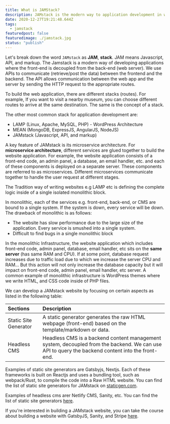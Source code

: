 ```yaml
---
title: What is JAMStack?
description: JAMstack is the modern way to application development in which the front-end is decoupled from the backend (web server).
date: 2020-12-27T19:21:48.644Z
tags:
  - jamstack
featuredpost: false
featuredimage: ./jamstack.jpg
status: "publish"
---
```


Let's break down the word `JAMstack` as **JAM**, **stack**. JAM means Javascript, API, and markup. The Jamstack is a modern way of developing applications where the front-end is decoupled from the back-end (web server). We use APIs to communicate (retrieve/post the data) between the frontend and the backend. The API allows communication between the web app and the server by sending the HTTP request to the appropriate routes.

To build the web application, there are different stacks (routes). For example, If you want to visit a nearby museum, you can choose different routes to arrive at the same destination. The same is the concept of a stack.

The other most common stack for application development are:

- LAMP (Linux, Apache, MySQL, PHP) - WordPress Architecture
- MEAN (MongoDB, ExpressJS, AngularJS, NodeJS)
- JAMstack (Javascript, API, and markup)

A key feature of JAMstack is its microservice architecture. For **microservice architecture**, different services are glued together to build the website application. For example, the website application consists of a front-end code, an admin panel, a database, an email handler, etc. and each of these components is deployed on a separate server. These components are referred to as microservices. Different microservices communicate together to handle the user request at different stages.

The Tradition way of writing websites e.g LAMP etc is defining the complete logic inside of a single isolated monolithic block.

In monolithic, each of the services e.g. front-end, back-end, or CMS are bound to a single system. If the system is down, every service will be down. The drawback of monolithic is as follows:

- The website has slow performance due to the large size of the application. Every service is smushed into a single system.
- Difficult to find bugs in a single monolithic block

In the monolithic Infrastructure, the website application which includes front-end code, admin panel, database, email handler, etc sits on the **same server** (has same RAM and CPU). If at some point, database request increases due to traffic load due to which we increase the server CPU and RAM... But this action will not only increase the database capacity but it will impact on front-end code, admin panel, email handler, etc server. A common example of monolithic infrastructure is WordPress themes where we write HTML, and CSS code inside of PHP files.

We can develop a JAMstack website by focusing on certain aspects as listed in the following table:

| Sections              | Description                                                                                                                                      |
| :-------------------- | :----------------------------------------------------------------------------------------------------------------------------------------------- |
| Static Site Generator | A static generator generates the raw HTML webpage (front-end) based on the template/markdown or data.                                            |
| Headless CMS          | Headless CMS is a backend content management system, decoupled from the backend. We can use API to query the backend content into the front-end. |

Examples of static site generators are Gatsbyjs, Nextjs. Each of these frameworks is built on Reactjs and uses a bundling tool, such as webpack/Rust, to compile the code into a Raw HTML website. You can find the list of static site generators for JAMstack on [staticgen.com](https://www.staticgen.com).

Examples of headless cms arer Netlify CMS, Sanity, etc. You can find the list of static site generators [here](https://jamstack.org/headless-cms).

If you're interested in building a JAMstack website, you can take the course about building a website with GatsbyJS, Sanity, and Stripe [here](https://taimoorsattar.dev/p/build-standout-website).
